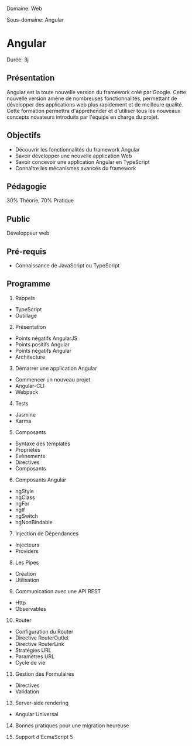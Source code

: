 Domaine: Web

Sous-domaine: Angular

# Angular

Durée: 3j

## Présentation

Angular est la toute nouvelle version du framework créé par Google. Cette nouvelle version amène de nombreuses fonctionnalités, permettant de développer des applications web plus rapidement et de meilleure qualité. Cette formation permettra d'appréhender et d'utiliser tous les nouveaux concepts novateurs introduits par l'équipe en charge du projet.

## Objectifs

- Découvrir les fonctionnalités du framework Angular
- Savoir développer une nouvelle application Web
- Savoir concevoir une application Angular en TypeScript
- Connaître les mécanismes avancés du framework


## Pédagogie

30% Théorie, 70% Pratique

## Public

Développeur web

## Pré-requis

- Connaissance de JavaScript ou TypeScript

## Programme

1. Rappels
  - TypeScript
  - Outillage

2. Présentation
  - Points négatifs AngularJS
  - Points positifs Angular
  - Points négatifs Angular
  - Architecture

3. Démarrer une application Angular
  - Commencer un nouveau projet
  - Angular-CLI
  - Webpack

4. Tests
  - Jasmine
  - Karma

5. Composants
  - Syntaxe des templates
  - Propriétés
  - Evènements
  - Directives
  - Composants

6. Composants Angular
  - ngStyle
  - ngClass
  - ngFor
  - ngIf
  - ngSwitch
  - ngNonBindable

7. Injection de Dépendances
  - Injecteurs
  - Providers

8. Les Pipes
  - Création
  - Utilisation

9. Communication avec une API REST
  - Http
  - Observables

10. Router
  - Configuration du Router
  - Directive RouterOutlet
  - Directive RouterLink
  - Stratégies URL
  - Paramètres URL
  - Cycle de vie

11. Gestion des Formulaires
  - Directives
  - Validation

13. Server-side rendering
  - Angular Universal

14. Bonnes pratiques pour une migration heureuse

15. Support d'EcmaScript 5
